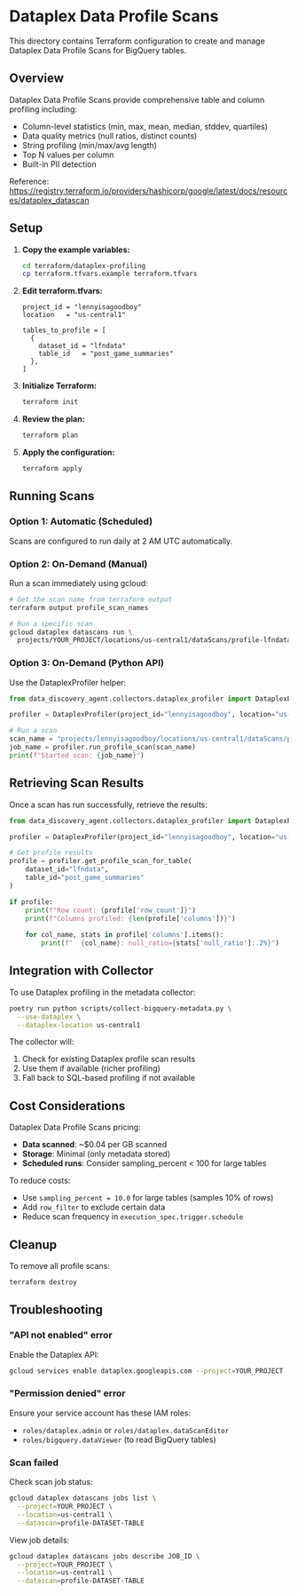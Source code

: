 # Dataplex Data Profile Scans

This directory contains Terraform configuration to create and manage Dataplex Data Profile Scans for BigQuery tables.

## Overview

Dataplex Data Profile Scans provide comprehensive table and column profiling including:
- Column-level statistics (min, max, mean, median, stddev, quartiles)
- Data quality metrics (null ratios, distinct counts)
- String profiling (min/max/avg length)
- Top N values per column
- Built-in PII detection

Reference: https://registry.terraform.io/providers/hashicorp/google/latest/docs/resources/dataplex_datascan

## Setup

1. **Copy the example variables:**
   ```bash
   cd terraform/dataplex-profiling
   cp terraform.tfvars.example terraform.tfvars
   ```

2. **Edit terraform.tfvars:**
   ```hcl
   project_id = "lennyisagoodboy"
   location   = "us-central1"
   
   tables_to_profile = [
     {
       dataset_id = "lfndata"
       table_id   = "post_game_summaries"
     },
   ]
   ```

3. **Initialize Terraform:**
   ```bash
   terraform init
   ```

4. **Review the plan:**
   ```bash
   terraform plan
   ```

5. **Apply the configuration:**
   ```bash
   terraform apply
   ```

## Running Scans

### Option 1: Automatic (Scheduled)

Scans are configured to run daily at 2 AM UTC automatically.

### Option 2: On-Demand (Manual)

Run a scan immediately using gcloud:

```bash
# Get the scan name from terraform output
terraform output profile_scan_names

# Run a specific scan
gcloud dataplex datascans run \
  projects/YOUR_PROJECT/locations/us-central1/dataScans/profile-lfndata-post_game_summaries
```

### Option 3: On-Demand (Python API)

Use the DataplexProfiler helper:

```python
from data_discovery_agent.collectors.dataplex_profiler import DataplexProfiler

profiler = DataplexProfiler(project_id="lennyisagoodboy", location="us-central1")

# Run a scan
scan_name = "projects/lennyisagoodboy/locations/us-central1/dataScans/profile-lfndata-post_game_summaries"
job_name = profiler.run_profile_scan(scan_name)
print(f"Started scan: {job_name}")
```

## Retrieving Scan Results

Once a scan has run successfully, retrieve the results:

```python
from data_discovery_agent.collectors.dataplex_profiler import DataplexProfiler

profiler = DataplexProfiler(project_id="lennyisagoodboy", location="us-central1")

# Get profile results
profile = profiler.get_profile_scan_for_table(
    dataset_id="lfndata",
    table_id="post_game_summaries"
)

if profile:
    print(f"Row count: {profile['row_count']}")
    print(f"Columns profiled: {len(profile['columns'])}")
    
    for col_name, stats in profile['columns'].items():
        print(f"  {col_name}: null_ratio={stats['null_ratio']:.2%}")
```

## Integration with Collector

To use Dataplex profiling in the metadata collector:

```bash
poetry run python scripts/collect-bigquery-metadata.py \
  --use-dataplex \
  --dataplex-location us-central1
```

The collector will:
1. Check for existing Dataplex profile scan results
2. Use them if available (richer profiling)
3. Fall back to SQL-based profiling if not available

## Cost Considerations

Dataplex Data Profile Scans pricing:
- **Data scanned**: ~$0.04 per GB scanned
- **Storage**: Minimal (only metadata stored)
- **Scheduled runs**: Consider sampling_percent < 100 for large tables

To reduce costs:
- Use `sampling_percent = 10.0` for large tables (samples 10% of rows)
- Add `row_filter` to exclude certain data
- Reduce scan frequency in `execution_spec.trigger.schedule`

## Cleanup

To remove all profile scans:

```bash
terraform destroy
```

## Troubleshooting

### "API not enabled" error

Enable the Dataplex API:
```bash
gcloud services enable dataplex.googleapis.com --project=YOUR_PROJECT
```

### "Permission denied" error

Ensure your service account has these IAM roles:
- `roles/dataplex.admin` or `roles/dataplex.dataScanEditor`
- `roles/bigquery.dataViewer` (to read BigQuery tables)

### Scan failed

Check scan job status:
```bash
gcloud dataplex datascans jobs list \
  --project=YOUR_PROJECT \
  --location=us-central1 \
  --datascan=profile-DATASET-TABLE
```

View job details:
```bash
gcloud dataplex datascans jobs describe JOB_ID \
  --project=YOUR_PROJECT \
  --location=us-central1 \
  --datascan=profile-DATASET-TABLE
```

